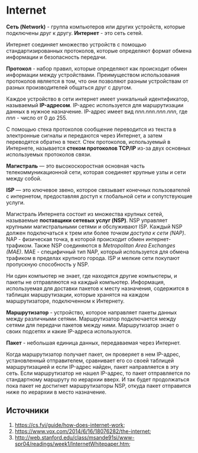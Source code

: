# Internet

**Сеть (Network)** - группа компьютеров или других устройств, которые подключены друг к другу. **Интернет** - это сеть сетей.

Интернет соединяет множество устройств с помощью стандартизированных протоколов, которые определяют формат обмена информации и безопасность передачи.

**Протокол** - набор правил, которые определяют как происходит обмен информации между устройствами. Преимуществом использования протоколов является в том, что они позволяют разным устройствам от разных производителей общаться друг с другом.

Каждое устройство в сети интернет имеет уникальный идентификатор, называемый **IP-адресом**. IP-адрес используется для маршрутизации данных в нужное назначение. IP-адрес имеет вид *nnn.nnn.nnn.nnn*, где *nnn* -  число от 0 до 255. 

С помощью стека протоколов сообщение переводится из текста в электронные сигналы и передаются через Интернет, а затем переводятся обратно в текст.  Стек протоколов, используемый в Интернете, называется **стеком протоколов TCP/IP** из-за двух основных используемых протоколов связи. 

**Магистраль** — это высокоскоростная основная часть телекоммуникационной сети, которая соединяет крупные узлы и сети между собой.

**ISP** — это ключевое звено, которое связывает конечных пользователей с интернетом, предоставляя доступ к глобальной сети и сопутствующие услуги.

Магистраль Интернета состоит из множества крупных сетей, называемые **поставщики сетевых услуг (NSP)**. NSP управляет крупными магистральными сетями и обслуживают ISP. Каждый NSP должен подключаться к трем или более *точкам доступа к сети (NAP)*. NAP - физическая точка, в которой происходит обмен интернет-трафиком. Также NSP соединяются в *Metropolitan Area Exchanges (MAE)*. MAE - специфичный тип NAP, который используется для обмена трафиком в пределах крупного города. ISP и мелкие сети покупают пропускную способность у NSP.

Ни один компьютер не знает, где находятся другие компьютеры, и пакеты не отправляются на каждый компьютер. Информация, используемая для доставки пакетов к месту назначения, содержится в таблицах маршрутизации, которые хранятся на каждом маршрутизаторе, подключенном к Интернету.

**Маршрутизатор** - устройство, которое направляет пакеты данных между различными сетями. Маршрутизатор подключается между сетями для передачи пакетов между ними. Маршрутизатор знает о своих подсетях и какие IP-адреса используются. 

**Пакет** - небольшая единица данных, передаваемая через Интернет.

Когда маршрутизатор получает пакет, он проверяет в нем IP-адрес, установленный отправителем, сравнивает его со своей таблицей маршрутизацией и если IP-адрес найден, пакет направляется в эту сеть. Если маршрутизатор не нашел IP-адрес, то пакет отправляется по стандартному маршруту по иерархии вверх. И так будет продолжаться пока пакет не достигнет маршрутизаторы NSP, откуда пакет отправится ниже по иерархии в место назначение.

## Источники

1. https://cs.fyi/guide/how-does-internet-work;
2. https://www.vox.com/2014/6/16/18076282/the-internet;
3. http://web.stanford.edu/class/msande91si/www-spr04/readings/week1/InternetWhitepaper.htm;
